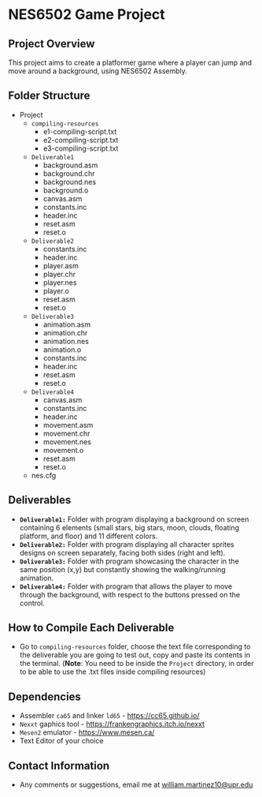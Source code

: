# NES6502 Game Project

## Project Overview
This project aims to create a platformer game where a player can jump and move around a background, using NES6502 Assembly.

## Folder Structure
- Project
  - ```compiling-resources```
    - e1-compiling-script.txt
    - e2-compiling-script.txt
    - e3-compiling-script.txt
  - ```Deliverable1```
    - background.asm
    - background.chr
    - background.nes
    - background.o
    - canvas.asm
    - constants.inc
    - header.inc
    - reset.asm
    - reset.o
  - ```Deliverable2```
    - constants.inc
    - header.inc
    - player.asm
    - player.chr
    - player.nes
    - player.o
    - reset.asm
    - reset.o
  - ```Deliverable3```
    - animation.asm
    - animation.chr
    - animation.nes
    - animation.o
    - constants.inc
    - header.inc
    - reset.asm
    - reset.o
  - ```Deliverable4```
    - canvas.asm
    - constants.inc
    - header.inc
    - movement.asm
    - movement.chr
    - movement.nes
    - movement.o
    - reset.asm
    - reset.o
  - nes.cfg

## Deliverables
- **```Deliverable1:```** Folder with program displaying a background on screen containing 6 elements (small stars, big stars, moon, clouds, floating platform, and floor) and 11 different colors.
- **```Deliverable2:```** Folder with program displaying all character sprites designs on screen separately, facing both sides (right and left).
- **```Deliverable3:```** Folder with program showcasing the character in the same position (x,y) but constantly showing the walking/running animation.
- **```Deliverable4:```** Folder with program that allows the player to move through the background, with respect to the buttons pressed on the control.

## How to Compile Each Deliverable
- Go to ```compiling-resources``` folder, choose the text file corresponding to the deliverable you are going to test out, copy and paste its contents in the terminal. (**Note**: You need to be inside the ```Project``` directory, in order to be able to use the .txt files inside compiling resources)

## Dependencies
- Assembler ```ca65``` and linker ```ld65``` - https://cc65.github.io/
- ```Nexxt``` gaphics tool - https://frankengraphics.itch.io/nexxt
- ```Mesen2``` emulator - https://www.mesen.ca/
- Text Editor of your choice

## Contact Information
- Any comments or suggestions, email me at william.martinez10@upr.edu

